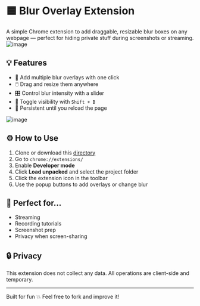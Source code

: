 # 🟦 Blur Overlay Extension
A simple Chrome extension to add draggable, resizable blur boxes on any webpage — perfect for hiding private stuff during screenshots or streaming.
![image](https://github.com/user-attachments/assets/14ff6176-1f45-4a0a-97fd-5cf41ea935f4)

## 💡 Features

- 🧊 Add multiple blur overlays with one click
- 🖱️ Drag and resize them anywhere
- 🎛️ Control blur intensity with a slider
- 🎹 Toggle visibility with `Shift + B`
- 💾 Persistent until you reload the page
  
![image](https://github.com/user-attachments/assets/b1fded7c-34e9-49f2-a689-c0acd1a66aaa)


## ⚙️ How to Use

1. Clone or download this [directory](https://github.com/B4l3rI0n/general/blob/main/Blur%20Overlay/Blur%20Overlay.zip)
2. Go to `chrome://extensions/`
3. Enable **Developer mode**
4. Click **Load unpacked** and select the project folder
5. Click the extension icon in the toolbar
6. Use the popup buttons to add overlays or change blur

## 📸 Perfect for...

- Streaming
- Recording tutorials
- Screenshot prep
- Privacy when screen-sharing

## 🔒 Privacy
This extension does not collect any data. All operations are client-side and temporary.

---

Built for fun 💥 Feel free to fork and improve it!
